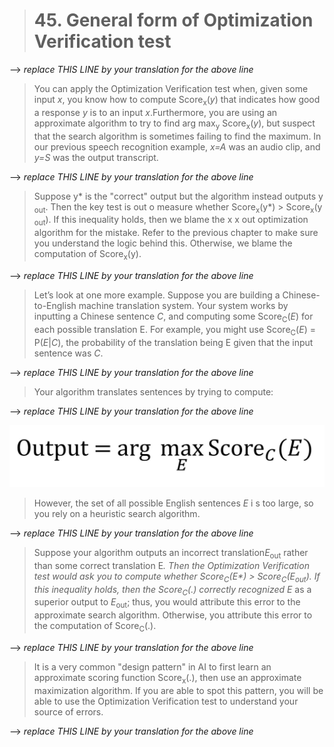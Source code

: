 > # 45. General form of Optimization Verification test

--> _replace THIS LINE by your translation for the above line_


> You can apply the Optimization Verification test when, given some input ​*x​*, you know how to compute Score​<sub>x</sub>​(*y​*) that indicates how good a response ​*y​* is to an input ​*x*.​ Furthermore, you are using an approximate algorithm to try to find arg max​<sub>y</sub>​ Score​<sub>x</sub>​(*y​*), but suspect that the search algorithm is sometimes failing to find the maximum. In our previous speech recognition example, ​*x=A​* was an audio clip, and ​*y=S​* was the output transcript.

--> _replace THIS LINE by your translation for the above line_


> Suppose y* is the "correct" output but the algorithm instead outputs y​<sub>out</sub>​. Then the key test is out​ o measure whether Score​<sub>x</sub>​(y*) > Score​<sub>x</sub>​(y​<sub>out</sub>). If this inequality holds, then we blame the x​ x​ out​ optimization algorithm for the mistake. Refer to the previous chapter to make sure you understand the logic behind this. Otherwise, we blame the computation of Score​<sub>x</sub>​(y).

--> _replace THIS LINE by your translation for the above line_

> Let’s look at one more example. Suppose you are building a Chinese-to-English machine
> translation system. Your system works by inputting a Chinese sentence ​*C*,​ and computing
> some Score​<sub>C</sub>​(​*E*)​ for each possible translation ​E.​ For example, you might use Score​<sub>C</sub>​(​*E*)​ = P(*E*|*C*), the probability of the translation being E given that the input sentence was ​*C*.

--> _replace THIS LINE by your translation for the above line_

> Your algorithm translates sentences by trying to compute:

--> _replace THIS LINE by your translation for the above line_

![img](../imgs/C45_01.png)

> However, the set of all possible English sentences ​*E* i​ s too large, so you rely on a heuristic search algorithm.

--> _replace THIS LINE by your translation for the above line_

> Suppose your algorithm outputs an incorrect translation ​*E​*<sub>out</sub>​ rather than some correct translation ​E​*. Then the Optimization Verification test would ask you to compute whether Score​<sub>C</sub>​(*E**) > Score​<sub>C</sub>​(*E*<sub>out</sub>). If this inequality holds, then the Score​<sub>C</sub>​(.) correctly recognized E* as a superior output to *E​*<sub>out</sub>​; thus, you would attribute this error to the approximate search algorithm. Otherwise, you attribute this error to the computation of Score​<sub>C</sub>​(.).

--> _replace THIS LINE by your translation for the above line_

> It is a very common "design pattern" in AI to first learn an approximate scoring function
> Score​<sub>x</sub>​(.), then use an approximate maximization algorithm. If you are able to spot this pattern, you will be able to use the Optimization Verification test to understand your source of errors.

--> _replace THIS LINE by your translation for the above line_
